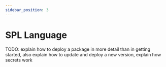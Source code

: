 ```yaml
---
sidebar_position: 3
---
```


# SPL Language

TODO: explain how to deploy a package in more detail than in getting started, also explain how to update and deploy a new version, explain how secrets work

